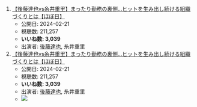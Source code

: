1.  [【後藤達也vs糸井重里】まったり勤務の裏側...ヒットを生み出し続ける組織づくりとは【ほぼ日】](/rehacq_fan/ids/https://www.youtube.com/watch?v=DFBsNsaHzZk "wikilink")
    -   公開日: 2024-02-21
    -   視聴数: 211,257
    -   **いいね数: 3,039**
    -   出演者: [後藤達也](/rehacq_fan/people/後藤達也 "wikilink"), 糸井重里
1.  [【後藤達也vs糸井重里】まったり勤務の裏側...ヒットを生み出し続ける組織づくりとは【ほぼ日】](https://www.youtube.com/watch?v=DFBsNsaHzZk)
    -   公開日: 2024-02-21
    -   視聴数: 211,257
    -   **いいね数: 3,039**
    -   出演者: [後藤達也](/rehacq_fan/people/後藤達也 "wikilink"), 糸井重里
    - [![](https://img.youtube.com/vi/DFBsNsaHzZk/hqdefault.jpg)](https://www.youtube.com/watch?v=DFBsNsaHzZk)
